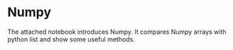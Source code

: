 # Numpy

The attached notebook introduces Numpy. It compares Numpy arrays with python list and show some useful methods.